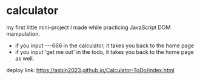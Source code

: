 # calculator

my first little mini-project I made while practicing JavaScript DOM manipulation.

- if you input ---666 in the calculator, it takes you back to the home page
- if you input 'get me out' in the todo, it takes you back to the home page as well.

deploy link: https://asbin2023.github.io/Calculator-ToDo/index.html
